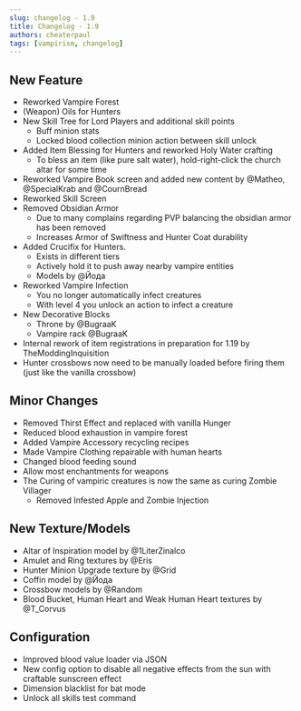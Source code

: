 ```yaml
---
slug: changelog - 1.9
title: Changelog - 1.9
authors: cheaterpaul
tags: [vampirism, changelog]
---
```


## New Feature

* Reworked Vampire Forest
* (Weapon) Oils for Hunters
* New Skill Tree for Lord Players and additional skill points
    * Buff minion stats
    * Locked blood collection minion action between skill unlock
* Added Item Blessing for Hunters and reworked Holy Water crafting
    * To bless an item (like pure salt water), hold-right-click the church altar for some time
* Reworked Vampire Book screen and added new content by @Matheo, @SpecialKrab and @CournBread
* Reworked Skill Screen
* Removed Obsidian Armor
    * Due to many complains regarding PVP balancing the obsidian armor has been removed
    * Increases Armor of Swiftness and Hunter Coat durability
* Added Crucifix for Hunters.
    * Exists in different tiers
    * Actively hold it to push away nearby vampire entities
    * Models by @Йода
* Reworked Vampire Infection
    * You no longer automatically infect creatures
    * With level 4 you unlock an action to infect a creature
* New Decorative Blocks
    * Throne by @BugraaK
    * Vampire rack @BugraaK
* Internal rework of item registrations in preparation for 1.19 by TheModdingInquisition
* Hunter crossbows now need to be manually loaded before firing them (just like the vanilla crossbow)

## Minor Changes

* Removed Thirst Effect and replaced with vanilla Hunger
* Reduced blood exhaustion in vampire forest
* Added Vampire Accessory recycling recipes
* Made Vampire Clothing repairable with human hearts
* Changed blood feeding sound
* Allow most enchantments for weapons
* The Curing of vampiric creatures is now the same as curing Zombie Villager
  * Removed Infested Apple and Zombie Injection

## New Texture/Models

* Altar of Inspiration model by @1LiterZinalco
* Amulet and Ring textures by @Eris
* Hunter Minion Upgrade texture by @Grid
* Coffin model by @Йода
* Crossbow models by @Random
* Blood Bucket, Human Heart and Weak Human Heart textures by @T_Corvus

## Configuration

* Improved blood value loader via JSON
* New config option to disable all negative effects from the sun with craftable sunscreen effect
* Dimension blacklist for bat mode
* Unlock all skills test command